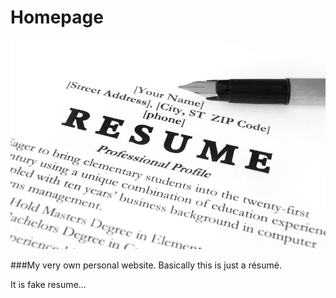 # Homepage

![resume](/assets/img/write-a-resume.jpg)

###My very own personal website. Basically this is just a résumé.

It is fake resume...